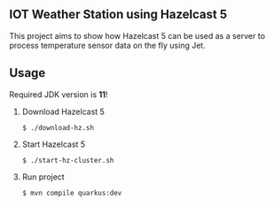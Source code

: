 IOT Weather Station using Hazelcast 5
---

This project aims to show how Hazelcast 5 can be used as a server to process 
temperature sensor data on the fly using Jet.

Usage
---
Required JDK version is **11**!
1. Download Hazelcast 5
   
   ``$ ./download-hz.sh``
2. Start Hazelcast 5

   ``$ ./start-hz-cluster.sh``

3. Run project

    ``$ mvn compile quarkus:dev``


